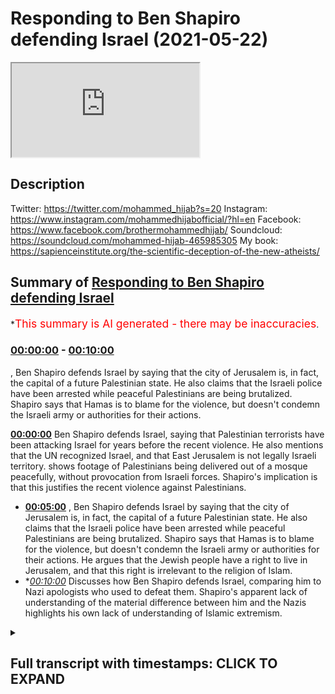 # Responding to Ben Shapiro defending Israel (2021-05-22)

<iframe loading='lazy' src='https://www.youtube.com/embed/swuU7XzKf8o'></iframe>

## Description

Twitter: https://twitter.com/mohammed_hijab?s=20
Instagram: https://www.instagram.com/mohammedhijabofficial/?hl=en
Facebook: https://www.facebook.com/brothermohammedhijab/
Soundcloud: https://soundcloud.com/mohammed-hijab-465985305
My book: https://sapienceinstitute.org/the-scientific-deception-of-the-new-atheists/

## Summary of [Responding to Ben Shapiro defending Israel](https://www.youtube.com/watch?v=swuU7XzKf8o)


*<span style="color:red; font-size:125%">This summary is AI generated - there may be inaccuracies</span>.

### [00:00:00](https://www.youtube.com/watch?v=swuU7XzKf8o&t=0) - [00:10:00](https://www.youtube.com/watch?v=swuU7XzKf8o&t=600)

, Ben Shapiro defends Israel by saying that the city of Jerusalem is, in fact, the capital of a future Palestinian state. He also claims that the Israeli police have been arrested while peaceful Palestinians are being brutalized. Shapiro says that Hamas is to blame for the violence, but doesn't condemn the Israeli army or authorities for their actions.

**[00:00:00](https://www.youtube.com/watch?v=swuU7XzKf8o&t=0)** Ben Shapiro defends Israel, saying that Palestinian terrorists have been attacking Israel for years before the recent violence. He also mentions that the UN recognized Israel, and that East Jerusalem is not legally Israeli territory.  shows footage of Palestinians being delivered out of a mosque peacefully, without provocation from Israeli forces. Shapiro's implication is that this justifies the recent violence against Palestinians.
* **[00:05:00](https://www.youtube.com/watch?v=swuU7XzKf8o&t=300)** , Ben Shapiro defends Israel by saying that the city of Jerusalem is, in fact, the capital of a future Palestinian state. He also claims that the Israeli police have been arrested while peaceful Palestinians are being brutalized. Shapiro says that Hamas is to blame for the violence, but doesn't condemn the Israeli army or authorities for their actions. He argues that the Jewish people have a right to live in Jerusalem, and that this right is irrelevant to the religion of Islam.
* **[00:10:00](https://www.youtube.com/watch?v=swuU7XzKf8o&t=600)* Discusses how Ben Shapiro defends Israel, comparing him to Nazi apologists who used to defeat them. Shapiro's apparent lack of understanding of the material difference between him and the Nazis highlights his own lack of understanding of Islamic extremism.

<details><summary><h2>Full transcript with timestamps: CLICK TO EXPAND</h2></summary>

[0:00:02](https://youtu.be/swuU7XzKf8o?t=2) today i'm going to be doing a response  
[0:00:04](https://youtu.be/swuU7XzKf8o?t=4) to a duplicious man  
[0:00:07](https://youtu.be/swuU7XzKf8o?t=7) a man who twists and skews  
[0:00:10](https://youtu.be/swuU7XzKf8o?t=10) the facts in order to suit his own  
[0:00:14](https://youtu.be/swuU7XzKf8o?t=14) zionistic agenda a man  
[0:00:17](https://youtu.be/swuU7XzKf8o?t=17) who's too cowardly and spineless to move  
[0:00:20](https://youtu.be/swuU7XzKf8o?t=20) forward  
[0:00:20](https://youtu.be/swuU7XzKf8o?t=20) and debate somebody on equal footing  
[0:00:23](https://youtu.be/swuU7XzKf8o?t=23) with him  
[0:00:25](https://youtu.be/swuU7XzKf8o?t=25) and who just like his army that he  
[0:00:27](https://youtu.be/swuU7XzKf8o?t=27) supports the zionist israeli army  
[0:00:30](https://youtu.be/swuU7XzKf8o?t=30) only likes to pick on kids and college  
[0:00:33](https://youtu.be/swuU7XzKf8o?t=33) students  
[0:00:35](https://youtu.be/swuU7XzKf8o?t=35) it's none other than the little man the  
[0:00:37](https://youtu.be/swuU7XzKf8o?t=37) puny man  
[0:00:40](https://youtu.be/swuU7XzKf8o?t=40) ben shapiro let's take a look at what  
[0:00:42](https://youtu.be/swuU7XzKf8o?t=42) this  
[0:00:43](https://youtu.be/swuU7XzKf8o?t=43) man says and come back  
[0:00:47](https://youtu.be/swuU7XzKf8o?t=47) and respond to it you've been watching  
[0:00:49](https://youtu.be/swuU7XzKf8o?t=49) the media today i'm sure  
[0:00:51](https://youtu.be/swuU7XzKf8o?t=51) and you have seen that there is violence  
[0:00:52](https://youtu.be/swuU7XzKf8o?t=52) in jerusalem now the way the media  
[0:00:54](https://youtu.be/swuU7XzKf8o?t=54) covered this sort of stuff is they  
[0:00:55](https://youtu.be/swuU7XzKf8o?t=55) always suggest  
[0:00:55](https://youtu.be/swuU7XzKf8o?t=55) that it's a cycle of violence both sides  
[0:00:57](https://youtu.be/swuU7XzKf8o?t=57) are to blame this is because the media  
[0:00:59](https://youtu.be/swuU7XzKf8o?t=59) are ignorant and stupid and have no  
[0:01:00](https://youtu.be/swuU7XzKf8o?t=60) expectations of humane and decent  
[0:01:02](https://youtu.be/swuU7XzKf8o?t=62) behavior  
[0:01:03](https://youtu.be/swuU7XzKf8o?t=63) by radicals in the palestinian community  
[0:01:06](https://youtu.be/swuU7XzKf8o?t=66) now the vast majority of palestinians  
[0:01:07](https://youtu.be/swuU7XzKf8o?t=67) are not people presumably who want to  
[0:01:09](https://youtu.be/swuU7XzKf8o?t=69) engage in violence and terrorism  
[0:01:10](https://youtu.be/swuU7XzKf8o?t=70) but there are a lot of people in that  
[0:01:12](https://youtu.be/swuU7XzKf8o?t=72) community who do in fact want to engage  
[0:01:13](https://youtu.be/swuU7XzKf8o?t=73) in violence and terrorism and those  
[0:01:14](https://youtu.be/swuU7XzKf8o?t=74) people  
[0:01:15](https://youtu.be/swuU7XzKf8o?t=75) tend to occupy the highest rungs of  
[0:01:17](https://youtu.be/swuU7XzKf8o?t=77) palestinian governmental structures  
[0:01:18](https://youtu.be/swuU7XzKf8o?t=78) hamas  
[0:01:19](https://youtu.be/swuU7XzKf8o?t=79) runs at the gaza strip it is an open  
[0:01:21](https://youtu.be/swuU7XzKf8o?t=81) terrorist group islamic jihad  
[0:01:23](https://youtu.be/swuU7XzKf8o?t=83) and fatah are the other groups that run  
[0:01:26](https://youtu.be/swuU7XzKf8o?t=86) judea and samaria the so-called west  
[0:01:27](https://youtu.be/swuU7XzKf8o?t=87) bank  
[0:01:28](https://youtu.be/swuU7XzKf8o?t=88) hey those groups are terrorist groups  
[0:01:30](https://youtu.be/swuU7XzKf8o?t=90) they've been terrorist groups for a very  
[0:01:31](https://youtu.be/swuU7XzKf8o?t=91) long time  
[0:01:32](https://youtu.be/swuU7XzKf8o?t=92) now the pretext for all of this is the  
[0:01:33](https://youtu.be/swuU7XzKf8o?t=93) eviction of some palestinian families  
[0:01:35](https://youtu.be/swuU7XzKf8o?t=95) from  
[0:01:36](https://youtu.be/swuU7XzKf8o?t=96) sheikh jarrah from homes in sheikh  
[0:01:37](https://youtu.be/swuU7XzKf8o?t=97) gerard  
[0:01:39](https://youtu.be/swuU7XzKf8o?t=99) allowed to live elsewhere they're just  
[0:01:41](https://youtu.be/swuU7XzKf8o?t=101) not allowed to live in these particular  
[0:01:42](https://youtu.be/swuU7XzKf8o?t=102) homes because they don't have legal deed  
[0:01:43](https://youtu.be/swuU7XzKf8o?t=103) to these homes there's been a string  
[0:01:46](https://youtu.be/swuU7XzKf8o?t=106) how dare you come forward  
[0:01:49](https://youtu.be/swuU7XzKf8o?t=109) and say and put this as a legal issue  
[0:01:53](https://youtu.be/swuU7XzKf8o?t=113) east jerusalem is not the property  
[0:01:56](https://youtu.be/swuU7XzKf8o?t=116) and is not recognized as israel by the  
[0:02:00](https://youtu.be/swuU7XzKf8o?t=120) entire international community  
[0:02:02](https://youtu.be/swuU7XzKf8o?t=122) including the un which gave your  
[0:02:05](https://youtu.be/swuU7XzKf8o?t=125) pathetic state  
[0:02:06](https://youtu.be/swuU7XzKf8o?t=126) its legitimacy in the first instance  
[0:02:11](https://youtu.be/swuU7XzKf8o?t=131) how dare you come and and trivialize the  
[0:02:14](https://youtu.be/swuU7XzKf8o?t=134) plight  
[0:02:15](https://youtu.be/swuU7XzKf8o?t=135) how dare you trivialize the plight of  
[0:02:18](https://youtu.be/swuU7XzKf8o?t=138) those evicted for  
[0:02:19](https://youtu.be/swuU7XzKf8o?t=139) no good reason at all from a territory  
[0:02:22](https://youtu.be/swuU7XzKf8o?t=142) that doesn't even belong to your state  
[0:02:25](https://youtu.be/swuU7XzKf8o?t=145) that you protect the state of israel  
[0:02:30](https://youtu.be/swuU7XzKf8o?t=150) decisions going all the way back to 1970  
[0:02:31](https://youtu.be/swuU7XzKf8o?t=151) by israeli courts suggesting that people  
[0:02:33](https://youtu.be/swuU7XzKf8o?t=153) who have the original legal deeds  
[0:02:35](https://youtu.be/swuU7XzKf8o?t=155) to these homes have the israeli courts  
[0:02:38](https://youtu.be/swuU7XzKf8o?t=158) don't have a jurisdiction in east  
[0:02:40](https://youtu.be/swuU7XzKf8o?t=160) jerusalem  
[0:02:41](https://youtu.be/swuU7XzKf8o?t=161) mentioning israeli courts in the context  
[0:02:43](https://youtu.be/swuU7XzKf8o?t=163) of east jerusalem  
[0:02:45](https://youtu.be/swuU7XzKf8o?t=165) means that you are complicit and you are  
[0:02:47](https://youtu.be/swuU7XzKf8o?t=167) acquiescent  
[0:02:49](https://youtu.be/swuU7XzKf8o?t=169) not even you are supportive of a  
[0:02:52](https://youtu.be/swuU7XzKf8o?t=172) colonial occupier  
[0:02:54](https://youtu.be/swuU7XzKf8o?t=174) which is israel it's an occupier of east  
[0:02:57](https://youtu.be/swuU7XzKf8o?t=177) jerusalem  
[0:03:00](https://youtu.be/swuU7XzKf8o?t=180) it suits you well to ignore  
[0:03:03](https://youtu.be/swuU7XzKf8o?t=183) international law and to ignore the un  
[0:03:07](https://youtu.be/swuU7XzKf8o?t=187) when it suits you when it's the very u.n  
[0:03:11](https://youtu.be/swuU7XzKf8o?t=191) that gave you the legitimacy that you  
[0:03:13](https://youtu.be/swuU7XzKf8o?t=193) think you have as a state  
[0:03:15](https://youtu.be/swuU7XzKf8o?t=195) the so-called state of israel  
[0:03:21](https://youtu.be/swuU7XzKf8o?t=201) how dare you try and trivialize the  
[0:03:23](https://youtu.be/swuU7XzKf8o?t=203) plight  
[0:03:25](https://youtu.be/swuU7XzKf8o?t=205) of those people ability to charge rent  
[0:03:28](https://youtu.be/swuU7XzKf8o?t=208) to the people living in homes people  
[0:03:29](https://youtu.be/swuU7XzKf8o?t=209) haven't been  
[0:03:30](https://youtu.be/swuU7XzKf8o?t=210) paying the rent and so now they're going  
[0:03:31](https://youtu.be/swuU7XzKf8o?t=211) to be taken out of the homes the same  
[0:03:34](https://youtu.be/swuU7XzKf8o?t=214) way that if you don't pay your rent in  
[0:03:35](https://youtu.be/swuU7XzKf8o?t=215) the united states you're going to be  
[0:03:36](https://youtu.be/swuU7XzKf8o?t=216) taken out of the homes  
[0:03:37](https://youtu.be/swuU7XzKf8o?t=217) you're going to be taken out of homes  
[0:03:39](https://youtu.be/swuU7XzKf8o?t=219) who the hell do you think you are to  
[0:03:41](https://youtu.be/swuU7XzKf8o?t=221) tell people you're going to be taken out  
[0:03:42](https://youtu.be/swuU7XzKf8o?t=222) of their homes  
[0:03:43](https://youtu.be/swuU7XzKf8o?t=223) i want to show the people today i want  
[0:03:46](https://youtu.be/swuU7XzKf8o?t=226) to show them a clip  
[0:03:47](https://youtu.be/swuU7XzKf8o?t=227) of what he's talking about and this  
[0:03:50](https://youtu.be/swuU7XzKf8o?t=230) man and i use this term loosely  
[0:03:54](https://youtu.be/swuU7XzKf8o?t=234) because he is fidgeting and moving  
[0:03:57](https://youtu.be/swuU7XzKf8o?t=237) around in his  
[0:03:58](https://youtu.be/swuU7XzKf8o?t=238) he is wriggling like a worm on a hook  
[0:04:04](https://youtu.be/swuU7XzKf8o?t=244) perpetuating a monstrous falsehood he's  
[0:04:06](https://youtu.be/swuU7XzKf8o?t=246) intoxicated with false opinion  
[0:04:10](https://youtu.be/swuU7XzKf8o?t=250) and bias i want to show you what he's  
[0:04:14](https://youtu.be/swuU7XzKf8o?t=254) talking about  
[0:04:15](https://youtu.be/swuU7XzKf8o?t=255) because the question is 25  
[0:04:18](https://youtu.be/swuU7XzKf8o?t=258) days before hamas even threw a rocket  
[0:04:22](https://youtu.be/swuU7XzKf8o?t=262) before hamas even decided to do anything  
[0:04:25](https://youtu.be/swuU7XzKf8o?t=265) offensively  
[0:04:26](https://youtu.be/swuU7XzKf8o?t=266) it was the israeli forces  
[0:04:30](https://youtu.be/swuU7XzKf8o?t=270) which went into masjid al-aqsa and  
[0:04:32](https://youtu.be/swuU7XzKf8o?t=272) delivered people  
[0:04:33](https://youtu.be/swuU7XzKf8o?t=273) out of that masjid in the most holy time  
[0:04:38](https://youtu.be/swuU7XzKf8o?t=278) with no provocation at all the question  
[0:04:40](https://youtu.be/swuU7XzKf8o?t=280) is what was hamas doing to  
[0:04:42](https://youtu.be/swuU7XzKf8o?t=282) instigate this hamas didn't do anything  
[0:04:45](https://youtu.be/swuU7XzKf8o?t=285) to instigate this  
[0:04:47](https://youtu.be/swuU7XzKf8o?t=287) i want to show you a video which i saw  
[0:04:49](https://youtu.be/swuU7XzKf8o?t=289) and you must watch the whole thing  
[0:04:51](https://youtu.be/swuU7XzKf8o?t=291) it's from vice news a video that i saw  
[0:04:54](https://youtu.be/swuU7XzKf8o?t=294) which will capture for you what indeed  
[0:04:57](https://youtu.be/swuU7XzKf8o?t=297) took place  
[0:04:58](https://youtu.be/swuU7XzKf8o?t=298) it could potentially be very dangerous  
[0:05:00](https://youtu.be/swuU7XzKf8o?t=300) to the people that are here  
[0:05:02](https://youtu.be/swuU7XzKf8o?t=302) it's nighttime prayers for palestinian  
[0:05:04](https://youtu.be/swuU7XzKf8o?t=304) muslims and this year  
[0:05:06](https://youtu.be/swuU7XzKf8o?t=306) israeli forces showed up unannounced  
[0:05:21](https://youtu.be/swuU7XzKf8o?t=321) and that's what triggered the anger  
[0:05:22](https://youtu.be/swuU7XzKf8o?t=322) today  
[0:05:28](https://youtu.be/swuU7XzKf8o?t=328) palestinians feel like they're being  
[0:05:29](https://youtu.be/swuU7XzKf8o?t=329) pushed out of east jerusalem  
[0:05:31](https://youtu.be/swuU7XzKf8o?t=331) the city they see is the capital of a  
[0:05:33](https://youtu.be/swuU7XzKf8o?t=333) future palestinian state  
[0:05:35](https://youtu.be/swuU7XzKf8o?t=335) they say israel is upping its efforts to  
[0:05:37](https://youtu.be/swuU7XzKf8o?t=337) redraw the borders of the city  
[0:05:39](https://youtu.be/swuU7XzKf8o?t=339) but israel claims it belongs to them  
[0:05:42](https://youtu.be/swuU7XzKf8o?t=342) despite the united nations saying it's  
[0:05:44](https://youtu.be/swuU7XzKf8o?t=344) an occupation  
[0:05:45](https://youtu.be/swuU7XzKf8o?t=345) exactly the united nations says it's an  
[0:05:47](https://youtu.be/swuU7XzKf8o?t=347) occupation the israeli police have been  
[0:05:49](https://youtu.be/swuU7XzKf8o?t=349) arrested look at that even the  
[0:05:50](https://youtu.be/swuU7XzKf8o?t=350) journalists who's under pushing under  
[0:05:51](https://youtu.be/swuU7XzKf8o?t=351) attack  
[0:05:52](https://youtu.be/swuU7XzKf8o?t=352) look at that look what they're doing  
[0:05:53](https://youtu.be/swuU7XzKf8o?t=353) look what they're doing brutalizing them  
[0:05:57](https://youtu.be/swuU7XzKf8o?t=357) [Music]  
[0:05:59](https://youtu.be/swuU7XzKf8o?t=359) look at them  
[0:06:16](https://youtu.be/swuU7XzKf8o?t=376) bloody kid teenager  
[0:06:20](https://youtu.be/swuU7XzKf8o?t=380) [Music]  
[0:06:26](https://youtu.be/swuU7XzKf8o?t=386) now the question the question is at this  
[0:06:27](https://youtu.be/swuU7XzKf8o?t=387) point where is hamas did nothing at this  
[0:06:29](https://youtu.be/swuU7XzKf8o?t=389) point you can't  
[0:06:30](https://youtu.be/swuU7XzKf8o?t=390) escape got everything on hamas this was  
[0:06:32](https://youtu.be/swuU7XzKf8o?t=392) 25 days before hamas  
[0:06:34](https://youtu.be/swuU7XzKf8o?t=394) threw a rocket don't say hamas and use  
[0:06:36](https://youtu.be/swuU7XzKf8o?t=396) that as your ultimate scapegoat for  
[0:06:38](https://youtu.be/swuU7XzKf8o?t=398) everything that's happened because we  
[0:06:39](https://youtu.be/swuU7XzKf8o?t=399) know that even before hamas  
[0:06:41](https://youtu.be/swuU7XzKf8o?t=401) existed in 1987 the same stuff was  
[0:06:43](https://youtu.be/swuU7XzKf8o?t=403) happening  
[0:06:44](https://youtu.be/swuU7XzKf8o?t=404) don't escape godzilla before hamas  
[0:06:47](https://youtu.be/swuU7XzKf8o?t=407) existed  
[0:06:48](https://youtu.be/swuU7XzKf8o?t=408) and it was the plo yes and those  
[0:06:51](https://youtu.be/swuU7XzKf8o?t=411) individuals  
[0:06:51](https://youtu.be/swuU7XzKf8o?t=411) you are doing the same things whoever  
[0:06:54](https://youtu.be/swuU7XzKf8o?t=414) will be any resistance  
[0:06:55](https://youtu.be/swuU7XzKf8o?t=415) against your state your corrupt state  
[0:06:57](https://youtu.be/swuU7XzKf8o?t=417) you're going to call terrorism  
[0:06:58](https://youtu.be/swuU7XzKf8o?t=418) anything and yes we condemn what hamas  
[0:07:01](https://youtu.be/swuU7XzKf8o?t=421) does  
[0:07:02](https://youtu.be/swuU7XzKf8o?t=422) by killing civilians and so on we don't  
[0:07:04](https://youtu.be/swuU7XzKf8o?t=424) agree with their strategies  
[0:07:06](https://youtu.be/swuU7XzKf8o?t=426) but we don't accept you scapegoating  
[0:07:08](https://youtu.be/swuU7XzKf8o?t=428) them  
[0:07:09](https://youtu.be/swuU7XzKf8o?t=429) and trying to divert the narrative to  
[0:07:12](https://youtu.be/swuU7XzKf8o?t=432) hamas  
[0:07:13](https://youtu.be/swuU7XzKf8o?t=433) this is before hamas done anything so  
[0:07:16](https://youtu.be/swuU7XzKf8o?t=436) don't ever come and say  
[0:07:17](https://youtu.be/swuU7XzKf8o?t=437) it's these are people praying the woman  
[0:07:20](https://youtu.be/swuU7XzKf8o?t=440) is there  
[0:07:21](https://youtu.be/swuU7XzKf8o?t=441) you can watch the whole 20 minute  
[0:07:22](https://youtu.be/swuU7XzKf8o?t=442) segment don't you dare come and say  
[0:07:24](https://youtu.be/swuU7XzKf8o?t=444) hamas how dare you how dare you not  
[0:07:26](https://youtu.be/swuU7XzKf8o?t=446) condemn  
[0:07:27](https://youtu.be/swuU7XzKf8o?t=447) the israeli army and the authorities for  
[0:07:30](https://youtu.be/swuU7XzKf8o?t=450) this kind of things how dare you  
[0:07:32](https://youtu.be/swuU7XzKf8o?t=452) and you want us to believe that this is  
[0:07:34](https://youtu.be/swuU7XzKf8o?t=454) because of hamas and because of  
[0:07:36](https://youtu.be/swuU7XzKf8o?t=456) terrorism  
[0:07:38](https://youtu.be/swuU7XzKf8o?t=458) [Applause]  
[0:07:39](https://youtu.be/swuU7XzKf8o?t=459) [Music]  
[0:07:40](https://youtu.be/swuU7XzKf8o?t=460) as ramadan continued palestinians in  
[0:07:42](https://youtu.be/swuU7XzKf8o?t=462) east jerusalem face  
[0:07:43](https://youtu.be/swuU7XzKf8o?t=463) stunned grenades arrests and water  
[0:07:45](https://youtu.be/swuU7XzKf8o?t=465) cannons some of the worst violence  
[0:07:47](https://youtu.be/swuU7XzKf8o?t=467) seen in years how long exactly have you  
[0:07:50](https://youtu.be/swuU7XzKf8o?t=470) lived in this house  
[0:07:51](https://youtu.be/swuU7XzKf8o?t=471) [Music]  
[0:08:11](https://youtu.be/swuU7XzKf8o?t=491) [Music]  
[0:08:23](https://youtu.be/swuU7XzKf8o?t=503) this aria king by the way on the record  
[0:08:25](https://youtu.be/swuU7XzKf8o?t=505) and he's gonna be you're gonna see it  
[0:08:27](https://youtu.be/swuU7XzKf8o?t=507) you're gonna see this animal no matter  
[0:08:29](https://youtu.be/swuU7XzKf8o?t=509) how much anyone wants to be an apologist  
[0:08:30](https://youtu.be/swuU7XzKf8o?t=510) for him  
[0:08:31](https://youtu.be/swuU7XzKf8o?t=511) yeah see what he says see exactly the  
[0:08:34](https://youtu.be/swuU7XzKf8o?t=514) words he uses  
[0:08:35](https://youtu.be/swuU7XzKf8o?t=515) this is not it's an open secret he's  
[0:08:36](https://youtu.be/swuU7XzKf8o?t=516) very nonchalant about it let's see what  
[0:08:38](https://youtu.be/swuU7XzKf8o?t=518) he says here's last year  
[0:08:40](https://youtu.be/swuU7XzKf8o?t=520) says the right belongs to the jewish  
[0:08:42](https://youtu.be/swuU7XzKf8o?t=522) people  
[0:08:43](https://youtu.be/swuU7XzKf8o?t=523) [Music]  
[0:08:44](https://youtu.be/swuU7XzKf8o?t=524) when we are jews in the states in  
[0:08:47](https://youtu.be/swuU7XzKf8o?t=527) australia in england  
[0:08:49](https://youtu.be/swuU7XzKf8o?t=529) in jerusalem we are facing to one place  
[0:08:55](https://youtu.be/swuU7XzKf8o?t=535) mount temple mount that i mean that's  
[0:08:57](https://youtu.be/swuU7XzKf8o?t=537) religion of course  
[0:08:59](https://youtu.be/swuU7XzKf8o?t=539) talking about a religion when you're  
[0:09:02](https://youtu.be/swuU7XzKf8o?t=542) talking about people  
[0:09:03](https://youtu.be/swuU7XzKf8o?t=543) and the land and where they live is it  
[0:09:05](https://youtu.be/swuU7XzKf8o?t=545) irrelevant  
[0:09:06](https://youtu.be/swuU7XzKf8o?t=546) absolutely so you can't really justify  
[0:09:10](https://youtu.be/swuU7XzKf8o?t=550) ownership over religion when there are  
[0:09:13](https://youtu.be/swuU7XzKf8o?t=553) so many different types of  
[0:09:14](https://youtu.be/swuU7XzKf8o?t=554) arabs of course not but i'm just  
[0:09:17](https://youtu.be/swuU7XzKf8o?t=557) explaining that  
[0:09:18](https://youtu.be/swuU7XzKf8o?t=558) what we are what the way that we see  
[0:09:20](https://youtu.be/swuU7XzKf8o?t=560) yerushalayim  
[0:09:22](https://youtu.be/swuU7XzKf8o?t=562) it's different way than any other  
[0:09:25](https://youtu.be/swuU7XzKf8o?t=565) religion as a jew you can live  
[0:09:28](https://youtu.be/swuU7XzKf8o?t=568) everywhere in the world  
[0:09:29](https://youtu.be/swuU7XzKf8o?t=569) you can be the most orthodox jew if you  
[0:09:32](https://youtu.be/swuU7XzKf8o?t=572) don't live in yerushalayim  
[0:09:35](https://youtu.be/swuU7XzKf8o?t=575) you cannot keep  
[0:09:38](https://youtu.be/swuU7XzKf8o?t=578) the entire commitment of god  
[0:09:43](https://youtu.be/swuU7XzKf8o?t=583) do you want to see  
[0:09:47](https://youtu.be/swuU7XzKf8o?t=587) that is jewish  
[0:09:50](https://youtu.be/swuU7XzKf8o?t=590) of course without arabs  
[0:09:54](https://youtu.be/swuU7XzKf8o?t=594) i want to see jews yes yeah you want to  
[0:09:56](https://youtu.be/swuU7XzKf8o?t=596) see jews you are bloody nazi brother  
[0:09:59](https://youtu.be/swuU7XzKf8o?t=599) this guy's a nazi there's no difference  
[0:10:00](https://youtu.be/swuU7XzKf8o?t=600) between him and then what the what is  
[0:10:02](https://youtu.be/swuU7XzKf8o?t=602) the difference tell me the material  
[0:10:03](https://youtu.be/swuU7XzKf8o?t=603) difference between his  
[0:10:04](https://youtu.be/swuU7XzKf8o?t=604) his objective and the nazi's objective  
[0:10:06](https://youtu.be/swuU7XzKf8o?t=606) this is a classic case  
[0:10:08](https://youtu.be/swuU7XzKf8o?t=608) of someone who's taking the methodology  
[0:10:10](https://youtu.be/swuU7XzKf8o?t=610) and the ideology  
[0:10:11](https://youtu.be/swuU7XzKf8o?t=611) of the of those who used to defeat them  
[0:10:14](https://youtu.be/swuU7XzKf8o?t=614) and beat them and humiliate them  
[0:10:19](https://youtu.be/swuU7XzKf8o?t=619) what is the material difference between  
[0:10:21](https://youtu.be/swuU7XzKf8o?t=621) you and the nazis you want to see the  
[0:10:22](https://youtu.be/swuU7XzKf8o?t=622) whole area is basically admitting to  
[0:10:24](https://youtu.be/swuU7XzKf8o?t=624) ethnic cleansing  
[0:10:25](https://youtu.be/swuU7XzKf8o?t=625) and you're a deputy mayor this mayor  
[0:10:28](https://youtu.be/swuU7XzKf8o?t=628) king his surname is king  
[0:10:29](https://youtu.be/swuU7XzKf8o?t=629) coming out and saying we want to see a  
[0:10:30](https://youtu.be/swuU7XzKf8o?t=630) jewish area  
[0:10:35](https://youtu.be/swuU7XzKf8o?t=635) look what they do look what they're  
[0:10:37](https://youtu.be/swuU7XzKf8o?t=637) doing coming into the house look how  
[0:10:39](https://youtu.be/swuU7XzKf8o?t=639) they come into people's houses  
[0:10:44](https://youtu.be/swuU7XzKf8o?t=644) look screaming  
[0:10:51](https://youtu.be/swuU7XzKf8o?t=651) [Music]  
[0:10:56](https://youtu.be/swuU7XzKf8o?t=656) the age of social media stage of social  
[0:10:58](https://youtu.be/swuU7XzKf8o?t=658) media look at this  
[0:10:59](https://youtu.be/swuU7XzKf8o?t=659) don't open the door  
[0:11:03](https://youtu.be/swuU7XzKf8o?t=663) look at that look at this  
[0:11:07](https://youtu.be/swuU7XzKf8o?t=667) this is fantastic journalism i have to  
[0:11:09](https://youtu.be/swuU7XzKf8o?t=669) say brilliant journalism  
[0:11:12](https://youtu.be/swuU7XzKf8o?t=672) look at this they're going into a house  
[0:11:17](https://youtu.be/swuU7XzKf8o?t=677) [Music]  
[0:11:23](https://youtu.be/swuU7XzKf8o?t=683) [Music]  
[0:11:30](https://youtu.be/swuU7XzKf8o?t=690) this is because of hamas you liar this  
[0:11:33](https://youtu.be/swuU7XzKf8o?t=693) is because of hamas  
[0:11:37](https://youtu.be/swuU7XzKf8o?t=697) guys honestly you have to go and watch  
[0:11:38](https://youtu.be/swuU7XzKf8o?t=698) this 20 minute segment on vice  
[0:11:40](https://youtu.be/swuU7XzKf8o?t=700) you have to watch it it is a must-watch  
[0:11:42](https://youtu.be/swuU7XzKf8o?t=702) you will see  
[0:11:43](https://youtu.be/swuU7XzKf8o?t=703) the blatant the flagrant the open  
[0:11:48](https://youtu.be/swuU7XzKf8o?t=708) arrogance the racism the oppression  
[0:11:53](https://youtu.be/swuU7XzKf8o?t=713) these people are brimming with  
[0:11:54](https://youtu.be/swuU7XzKf8o?t=714) oppression they are brimming  
[0:11:56](https://youtu.be/swuU7XzKf8o?t=716) with oppression and then you have this  
[0:11:59](https://youtu.be/swuU7XzKf8o?t=719) little pathetic  
[0:12:00](https://youtu.be/swuU7XzKf8o?t=720) cheerleader mascot little boy this  
[0:12:02](https://youtu.be/swuU7XzKf8o?t=722) academic  
[0:12:03](https://youtu.be/swuU7XzKf8o?t=723) eunuch ben shapiro  
[0:12:07](https://youtu.be/swuU7XzKf8o?t=727) trying to act as an apologist for the  
[0:12:09](https://youtu.be/swuU7XzKf8o?t=729) for this  
[0:12:11](https://youtu.be/swuU7XzKf8o?t=731) you are an academic eunuch and you make  
[0:12:13](https://youtu.be/swuU7XzKf8o?t=733) me sick  
[0:12:15](https://youtu.be/swuU7XzKf8o?t=735) how dare you how dare you  
[0:12:18](https://youtu.be/swuU7XzKf8o?t=738) justify this you think you have a case  
[0:12:23](https://youtu.be/swuU7XzKf8o?t=743) anybody who looks at the events that are  
[0:12:25](https://youtu.be/swuU7XzKf8o?t=745) taking place  
[0:12:26](https://youtu.be/swuU7XzKf8o?t=746) between the proverbial david and goliath  
[0:12:29](https://youtu.be/swuU7XzKf8o?t=749) and believe me  
[0:12:30](https://youtu.be/swuU7XzKf8o?t=750) you are not david by any stretch of the  
[0:12:32](https://youtu.be/swuU7XzKf8o?t=752) imagination and if david was here he  
[0:12:34](https://youtu.be/swuU7XzKf8o?t=754) would be with us  
[0:12:36](https://youtu.be/swuU7XzKf8o?t=756) not with you you are the goliath  
[0:12:42](https://youtu.be/swuU7XzKf8o?t=762) but you know what i tell you something  
[0:12:46](https://youtu.be/swuU7XzKf8o?t=766) you're waking up the sleeping giant of  
[0:12:48](https://youtu.be/swuU7XzKf8o?t=768) islam  
[0:12:50](https://youtu.be/swuU7XzKf8o?t=770) we are a sleeping giant and the more you  
[0:12:53](https://youtu.be/swuU7XzKf8o?t=773) show us this stuff the more we unite  
[0:12:57](https://youtu.be/swuU7XzKf8o?t=777) and the more we put away our differences  
[0:12:59](https://youtu.be/swuU7XzKf8o?t=779) and our squabbling  
[0:13:02](https://youtu.be/swuU7XzKf8o?t=782) problems that we have and the more we  
[0:13:05](https://youtu.be/swuU7XzKf8o?t=785) know what the priorities are  
[0:13:07](https://youtu.be/swuU7XzKf8o?t=787) and the more the sleeping giant opens  
[0:13:11](https://youtu.be/swuU7XzKf8o?t=791) one eye because the moment we sit up  
[0:13:14](https://youtu.be/swuU7XzKf8o?t=794) when the muslim community worldwide  
[0:13:17](https://youtu.be/swuU7XzKf8o?t=797) community sits up or worse yet for you  
[0:13:21](https://youtu.be/swuU7XzKf8o?t=801) stands up it's gonna be all over  
[0:13:38](https://youtu.be/swuU7XzKf8o?t=818) you  
</details>